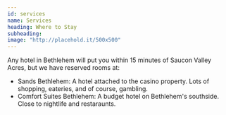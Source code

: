 ```yaml
---
id: services
name: Services
heading: Where to Stay
subheading: 
image: "http://placehold.it/500x500"
---
```


Any hotel in Bethlehem will put you within 15 minutes of Saucon Valley Acres, but we have reserved rooms at: 
- Sands Bethlehem: A hotel attached to the casino property. Lots of shopping, eateries, and of course, gambling. 
- Comfort Suites Bethlehem: A budget hotel on Bethlehem's southside. Close to nightlife and restaraunts. 

